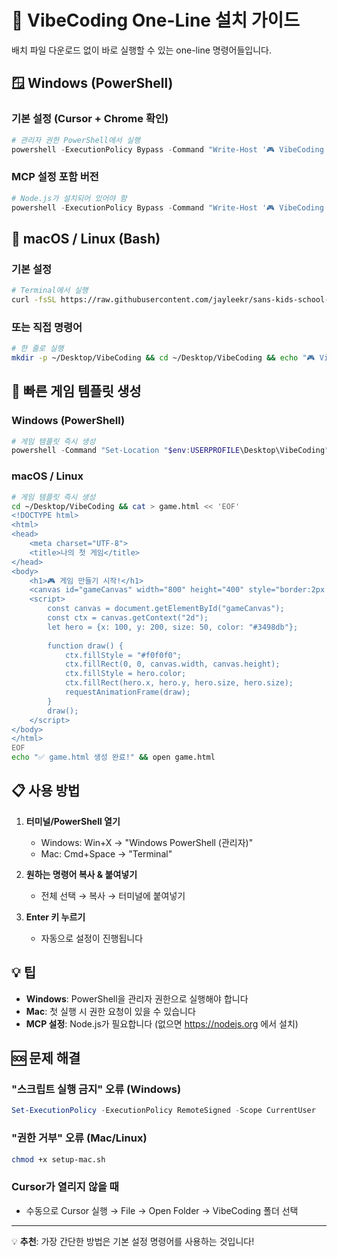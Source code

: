 # 🚀 VibeCoding One-Line 설치 가이드

배치 파일 다운로드 없이 바로 실행할 수 있는 one-line 명령어들입니다.

## 🪟 Windows (PowerShell)

### 기본 설정 (Cursor + Chrome 확인)
```powershell
# 관리자 권한 PowerShell에서 실행
powershell -ExecutionPolicy Bypass -Command "Write-Host '🎮 VibeCoding 설정 시작' -ForegroundColor Cyan; if (Get-Command cursor -ErrorAction SilentlyContinue) { Write-Host '✅ Cursor 설치됨' -ForegroundColor Green } else { Write-Host '❌ Cursor 미설치 - https://cursor.com 에서 다운로드' -ForegroundColor Red; Start-Process 'https://cursor.com' }; if (Test-Path 'C:\Program Files\Google\Chrome\Application\chrome.exe') { Write-Host '✅ Chrome 설치됨' -ForegroundColor Green } else { Write-Host '⚠️ Chrome 미설치 - Edge 사용 가능' -ForegroundColor Yellow }; Write-Host '📂 작업 폴더 생성 중...' -ForegroundColor Cyan; New-Item -Path "$env:USERPROFILE\Desktop\VibeCoding" -ItemType Directory -Force | Out-Null; Set-Location "$env:USERPROFILE\Desktop\VibeCoding"; Write-Host '✅ 설정 완료!' -ForegroundColor Green; Write-Host '📁 작업 폴더: ' -NoNewline; Write-Host "$env:USERPROFILE\Desktop\VibeCoding" -ForegroundColor Yellow"
```

### MCP 설정 포함 버전
```powershell
# Node.js가 설치되어 있어야 함
powershell -ExecutionPolicy Bypass -Command "Write-Host '🎮 VibeCoding + MCP 설정' -ForegroundColor Cyan; $workDir = "$env:USERPROFILE\Desktop\VibeCoding"; New-Item -Path $workDir -ItemType Directory -Force | Out-Null; Set-Location $workDir; New-Item -Path '.cursor' -ItemType Directory -Force | Out-Null; @'{\"mcpServers\":{\"playwright\":{\"command\":\"npx\",\"args\":[\"@playwright/mcp@latest\"]}}}' | Out-File -FilePath '.cursor\mcp.json' -Encoding UTF8; Write-Host '✅ MCP 설정 완료!' -ForegroundColor Green; Write-Host '📁 작업 폴더: ' -NoNewline; Write-Host $workDir -ForegroundColor Yellow; Write-Host '💡 Cursor에서 이 폴더를 열고 시작하세요!' -ForegroundColor Cyan"
```

## 🍎 macOS / Linux (Bash)

### 기본 설정
```bash
# Terminal에서 실행
curl -fsSL https://raw.githubusercontent.com/jayleekr/sans-kids-school-2025/main/workshop-materials/setup-automation/setup-mac.sh | bash -s -- --quick
```

### 또는 직접 명령어
```bash
# 한 줄로 실행
mkdir -p ~/Desktop/VibeCoding && cd ~/Desktop/VibeCoding && echo "🎮 VibeCoding 설정 시작" && which cursor > /dev/null && echo "✅ Cursor 설치됨" || (echo "❌ Cursor 미설치 - https://cursor.com 에서 다운로드" && open https://cursor.com) && mkdir -p .cursor && echo '{"mcpServers":{"playwright":{"command":"npx","args":["@playwright/mcp@latest"]}}}' > .cursor/mcp.json && echo "✅ 설정 완료!" && echo "📁 작업 폴더: ~/Desktop/VibeCoding"
```

## 🎯 빠른 게임 템플릿 생성

### Windows (PowerShell)
```powershell
# 게임 템플릿 즉시 생성
powershell -Command "Set-Location "$env:USERPROFILE\Desktop\VibeCoding"; @'<!DOCTYPE html><html><head><meta charset=\"UTF-8\"><title>나의 첫 게임</title></head><body><h1>🎮 게임 만들기 시작!</h1><canvas id=\"gameCanvas\" width=\"800\" height=\"400\" style=\"border:2px solid #333;\"></canvas><script>const canvas = document.getElementById(\"gameCanvas\"); const ctx = canvas.getContext(\"2d\"); let hero = {x: 100, y: 200, size: 50, color: \"#3498db\"}; function draw() { ctx.fillStyle = \"#f0f0f0\"; ctx.fillRect(0, 0, canvas.width, canvas.height); ctx.fillStyle = hero.color; ctx.fillRect(hero.x, hero.y, hero.size, hero.size); requestAnimationFrame(draw); } draw();</script></body></html>'@ | Out-File -FilePath 'game.html' -Encoding UTF8; Write-Host '✅ game.html 생성 완료!' -ForegroundColor Green; Start-Process 'game.html'"
```

### macOS / Linux
```bash
# 게임 템플릿 즉시 생성
cd ~/Desktop/VibeCoding && cat > game.html << 'EOF'
<!DOCTYPE html>
<html>
<head>
    <meta charset="UTF-8">
    <title>나의 첫 게임</title>
</head>
<body>
    <h1>🎮 게임 만들기 시작!</h1>
    <canvas id="gameCanvas" width="800" height="400" style="border:2px solid #333;"></canvas>
    <script>
        const canvas = document.getElementById("gameCanvas");
        const ctx = canvas.getContext("2d");
        let hero = {x: 100, y: 200, size: 50, color: "#3498db"};
        
        function draw() {
            ctx.fillStyle = "#f0f0f0";
            ctx.fillRect(0, 0, canvas.width, canvas.height);
            ctx.fillStyle = hero.color;
            ctx.fillRect(hero.x, hero.y, hero.size, hero.size);
            requestAnimationFrame(draw);
        }
        draw();
    </script>
</body>
</html>
EOF
echo "✅ game.html 생성 완료!" && open game.html
```

## 📋 사용 방법

1. **터미널/PowerShell 열기**
   - Windows: Win+X → "Windows PowerShell (관리자)"
   - Mac: Cmd+Space → "Terminal"

2. **원하는 명령어 복사 & 붙여넣기**
   - 전체 선택 → 복사 → 터미널에 붙여넣기

3. **Enter 키 누르기**
   - 자동으로 설정이 진행됩니다

## 💡 팁

- **Windows**: PowerShell을 관리자 권한으로 실행해야 합니다
- **Mac**: 첫 실행 시 권한 요청이 있을 수 있습니다
- **MCP 설정**: Node.js가 필요합니다 (없으면 https://nodejs.org 에서 설치)

## 🆘 문제 해결

### "스크립트 실행 금지" 오류 (Windows)
```powershell
Set-ExecutionPolicy -ExecutionPolicy RemoteSigned -Scope CurrentUser
```

### "권한 거부" 오류 (Mac/Linux)
```bash
chmod +x setup-mac.sh
```

### Cursor가 열리지 않을 때
- 수동으로 Cursor 실행 → File → Open Folder → VibeCoding 폴더 선택

---

💡 **추천**: 가장 간단한 방법은 기본 설정 명령어를 사용하는 것입니다!